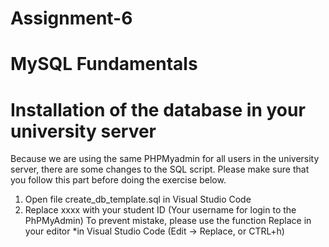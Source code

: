 # Assignment-6
# MySQL Fundamentals
# Installation of the database in your university server
Because we are using the same PHPMyadmin for all users in the university server, there are some
changes to the SQL script. Please make sure that you follow this part before doing the exercise
below.
  1. Open file create_db_template.sql in Visual Studio Code
  2. Replace xxxx with your student ID (Your username for login to the PhPMyAdmin)
      To prevent mistake, please use the function Replace in your editor
      *in Visual Studio Code (Edit → Replace, or CTRL+h)
